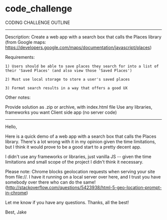 # code_challenge


CODING CHALLENGE OUTLINE 

--------

Description: Create a web app with a search box that calls the Places library (from Google maps: https://developers.google.com/maps/documentation/javascript/places)

Requirements: 

    1) Users should be able to save places they search for into a list of their 'Saved Places' (and also view those 'Saved Places')

    2) Must use local storage to store a user's saved places 

    3) Format search results in a way that offers a good UX
    
Other notes: 

Provide solution as .zip or archive, with index.html file 
Use any libraries, frameworks you want
Client side app (no server code)

--------


Hello, 

Here is a quick demo of a web app with a search box that calls the Places library. There's a lot wrong with it in my opinion given the time limitations, but I think it would prove to be a good start to a pretty decent app. 

I didn't use any frameworks or libraries, just vanilla JS -- given the time limitations and small scope of the project I didn't think it necessary. 

Please note: Chrome blocks geolocation requests when serving your site from file://. I have it running on a local server over here, and I trust you have somebody over there who can do the same!(http://stackoverflow.com/questions/5423938/html-5-geo-location-prompt-in-chrome)

Let me know if you have any questions. Thanks, all the best!

Best, 
Jake